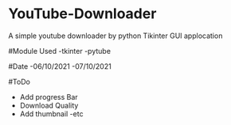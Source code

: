 # YouTube-Downloader
A simple youtube downloader by python 
Tikinter GUI applocation

#Module Used
 -tkinter
 -pytube

#Date
 -06/10/2021
 -07/10/2021

#ToDo
 - Add progress Bar
 - Download Quality
 - Add thumbnail
 -etc
